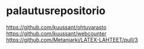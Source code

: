 # palautusrepositorio
https://github.com/kuussant/ohtuvarasto \
https://github.com/kuussant/webcounter \
https://github.com/Metanjarki/LATEX-LAHTEET/pull/3

